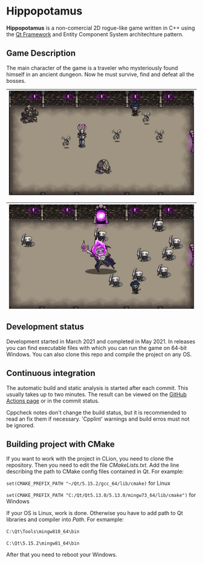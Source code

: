# Hippopotamus

**Hippopotamus** is a non-comercial 2D rogue-like game written in C++ using the [Qt Framework](https://www.qt.io) and Entity Component System architechture pattern.

## Game Description

The main character of the game is a traveler who mysteriously found
himself in an ancient dungeon. Now he must survive, find and defeat all the bosses. 

| ![](resources/preview/gameplay.png) |
| ---------------------------------- |

| ![](resources/preview/boss-figth.png) | 
| ---------------------------------- |

## Development status

Development started in March 2021 and completed in May 2021.
In releases you can find executable files with which you can run the game on 64-bit Windows. You can also clone this repo and compile the project on any OS.

## Continuous integration

The automatic build and static analysis is started after each commit. This usually takes up to two minutes. The result can be viewed on the [GitHub Actions page](https://github.com/Khody31/hippopotamus/actions) or in the commit status. 

Cppcheck notes don't change the build status, but it is recommended to read an fix them
if necessary. 'Cpplint' warnings and build erros must not be ignored.

## Building project with CMake

If you want to work with the project in CLion, you need to clone the repository. 
Then you need to edit the file *CMakeLists.txt*.
Add the line describing the path to CMake config files contained in Qt.
For example:

 `set(CMAKE_PREFIX_PATH "~/Qt/5.15.2/gcc_64/lib/cmake)` for Linux 
 
 `set(CMAKE_PREFIX_PATH "C:/Qt/Qt5.13.0/5.13.0/mingw73_64/lib/cmake")` for Windows

If your OS is Linux, work is done. Otherwise you have to add path to Qt libraries and compiler into *Path*.
For exmample:

`C:\Qt\Tools\mingw810_64\bin`

`C:\Qt\5.15.2\mingw81_64\bin`

After that you need to reboot your Windows. 
